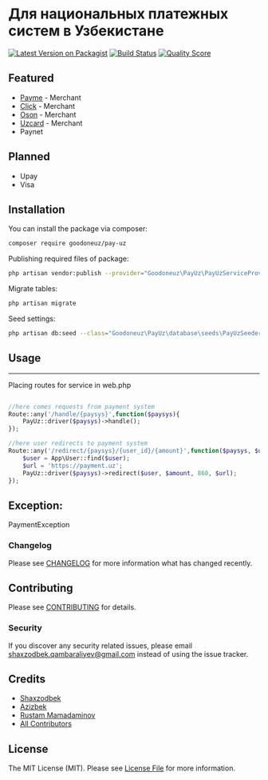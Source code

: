 # Для национальных платежных систем в Узбекистане

[![Latest Version on Packagist](https://img.shields.io/packagist/dt/goodoneuz/pay-uz.svg?style=flat)](https://packagist.org/packages/goodoneuz/pay-uz)
[![Build Status](https://img.shields.io/travis/goodoneuz/pay-uz/master.svg?style=flat-square)](https://travis-ci.org/goodoneuz/pay-uz)
[![Quality Score](https://img.shields.io/scrutinizer/g/goodoneuz/pay-uz.svg?style=flat-square)](https://scrutinizer-ci.com/g/goodoneuz/pay-uz)

**Featured**
------
- [Payme](http://payme.uz) - Merchant
- [Click](http://click.uz) - Merchant
- [Oson](http://click.uz) - Merchant
- [Uzcard](http://uzcard.uz) - Merchant
- Paynet

**Planned**
------
- Upay
- Visa


## Installation

You can install the package via composer:

```bash
composer require goodoneuz/pay-uz
```
Publishing required files of package:

```bash
php artisan vendor:publish --provider="Goodoneuz\PayUz\PayUzServiceProvider"
```
Migrate tables:

```bash
php artisan migrate
```

Seed settings:

```bash
php artisan db:seed --class="Goodoneuz\PayUz\database\seeds\PayUzSeeder"
```

## Usage
------
Placing routes for service in web.php

```php

//here comes requests from payment system
Route::any('/handle/{paysys}',function($paysys){
    PayUz::driver($paysys)->handle();
});

//here user redirects to payment system
Route::any('/redirect/{paysys}/{user_id}/{amount}',function($paysys, $user_id, $amount){
    $user = App\User::find($user);
    $url = 'https://payment.uz';
    PayUz::driver($paysys)->redirect($user, $amount, 860, $url);
});
```

**Exception:**
------

PaymentException 

### Changelog

Please see [CHANGELOG](CHANGELOG.md) for more information what has changed recently.

## Contributing

Please see [CONTRIBUTING](CONTRIBUTING.md) for details.

### Security

If you discover any security related issues, please email shaxzodbek.qambaraliyev@gmail.com instead of using the issue tracker.

## Credits

- [Shaxzodbek](https://github.com/goodoneuz)
- [Azizbek](https://github.com/azizbekeshonaliyev)
- [Rustam Mamadaminov](https://github.com/rustamwin)
- [All Contributors](../../contributors)

## License

The MIT License (MIT). Please see [License File](LICENSE.md) for more information.
